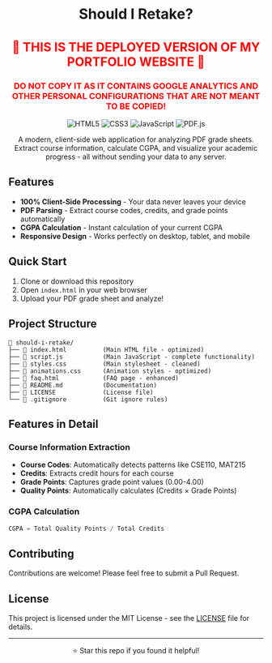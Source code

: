 <div align="center">

# Should I Retake?
<div align="center">
<h2 style="color: red; font-size: 24px;">
🚨 THIS IS THE DEPLOYED VERSION OF MY PORTFOLIO WEBSITE 🚨
</h2>
<h3 style="color: red;">
DO NOT COPY IT AS IT CONTAINS GOOGLE ANALYTICS AND OTHER PERSONAL CONFIGURATIONS THAT ARE NOT MEANT TO BE COPIED!
</h3>
</div>

![HTML5](https://img.shields.io/badge/HTML5-E34F26?style=flat-square&logo=html5&logoColor=white)
![CSS3](https://img.shields.io/badge/CSS3-1572B6?style=flat-square&logo=css3&logoColor=white)
![JavaScript](https://img.shields.io/badge/JavaScript-F7DF1E?style=flat-square&logo=javascript&logoColor=black)
![PDF.js](https://img.shields.io/badge/PDF.js-00539F?style=flat-square&logo=pdf&logoColor=white)

A modern, client-side web application for analyzing PDF grade sheets. Extract course information, calculate CGPA, and visualize your academic progress - all without sending your data to any server.

</div>

## Features

- **100% Client-Side Processing** - Your data never leaves your device
- **PDF Parsing** - Extract course codes, credits, and grade points automatically
- **CGPA Calculation** - Instant calculation of your current CGPA
- **Responsive Design** - Works perfectly on desktop, tablet, and mobile

## Quick Start

1. Clone or download this repository
2. Open `index.html` in your web browser
3. Upload your PDF grade sheet and analyze!


## Project Structure

```
📁 should-i-retake/
├── 📄 index.html          (Main HTML file - optimized)
├── 📄 script.js           (Main JavaScript - complete functionality)
├── 📄 styles.css          (Main stylesheet - cleaned)
├── 📄 animations.css      (Animation styles - optimized)
├── 📄 faq.html            (FAQ page - enhanced)
├── 📄 README.md           (Documentation)
├── 📄 LICENSE             (License file)
└── 📄 .gitignore          (Git ignore rules)
```

## Features in Detail

### Course Information Extraction
- **Course Codes**: Automatically detects patterns like CSE110, MAT215
- **Credits**: Extracts credit hours for each course
- **Grade Points**: Captures grade point values (0.00-4.00)
- **Quality Points**: Automatically calculates (Credits × Grade Points)

### CGPA Calculation
```javascript
CGPA = Total Quality Points / Total Credits
```


## Contributing

Contributions are welcome! Please feel free to submit a Pull Request.

## License

This project is licensed under the MIT License - see the [LICENSE](LICENSE) file for details.

---

<div align="center">
  <p>⭐ Star this repo if you found it helpful!</p>
</div>
